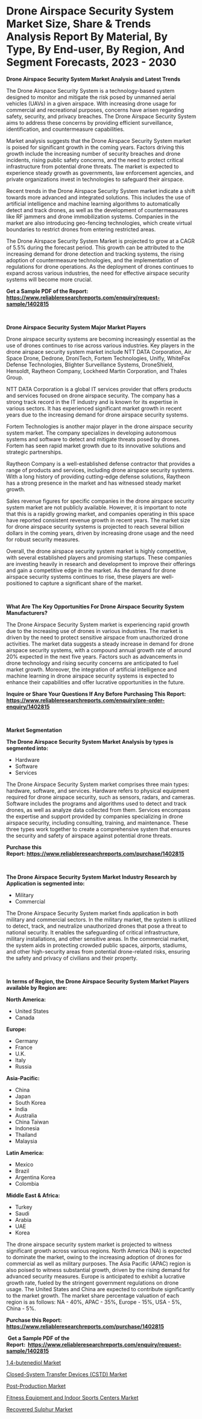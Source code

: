 <p><h1>Drone Airspace Security System Market Size, Share & Trends Analysis Report By Material, By Type, By End-user, By Region, And Segment Forecasts, 2023 - 2030</h1></p><p><strong>Drone Airspace Security System Market Analysis and Latest Trends</strong></p>
<p><p>The Drone Airspace Security System is a technology-based system designed to monitor and mitigate the risk posed by unmanned aerial vehicles (UAVs) in a given airspace. With increasing drone usage for commercial and recreational purposes, concerns have arisen regarding safety, security, and privacy breaches. The Drone Airspace Security System aims to address these concerns by providing efficient surveillance, identification, and countermeasure capabilities.</p><p>Market analysis suggests that the Drone Airspace Security System market is poised for significant growth in the coming years. Factors driving this growth include the increasing number of security breaches and drone incidents, rising public safety concerns, and the need to protect critical infrastructure from potential drone threats. The market is expected to experience steady growth as governments, law enforcement agencies, and private organizations invest in technologies to safeguard their airspace.</p><p>Recent trends in the Drone Airspace Security System market indicate a shift towards more advanced and integrated solutions. This includes the use of artificial intelligence and machine learning algorithms to automatically detect and track drones, as well as the development of countermeasures like RF jammers and drone immobilization systems. Companies in the market are also introducing geo-fencing technologies, which create virtual boundaries to restrict drones from entering restricted areas.</p><p>The Drone Airspace Security System Market is projected to grow at a CAGR of 5.5% during the forecast period. This growth can be attributed to the increasing demand for drone detection and tracking systems, the rising adoption of countermeasure technologies, and the implementation of regulations for drone operations. As the deployment of drones continues to expand across various industries, the need for effective airspace security systems will become more crucial.</p></p>
<p><strong>Get a Sample PDF of the Report:&nbsp; <a href="https://www.reliableresearchreports.com/enquiry/request-sample/1402815">https://www.reliableresearchreports.com/enquiry/request-sample/1402815</a></strong></p>
<p>&nbsp;</p>
<p><strong>Drone Airspace Security System Major Market Players</strong></p>
<p><p>Drone airspace security systems are becoming increasingly essential as the use of drones continues to rise across various industries. Key players in the drone airspace security system market include NTT DATA Corporation, Air Space Drone, Dedrone, DroniTech, Fortem Technologies, Unifly, WhiteFox Defense Technologies, Blighter Surveillance Systems, DroneShield, Hensoldt, Raytheon Company, Lockheed Martin Corporation, and Thales Group.</p><p>NTT DATA Corporation is a global IT services provider that offers products and services focused on drone airspace security. The company has a strong track record in the IT industry and is known for its expertise in various sectors. It has experienced significant market growth in recent years due to the increasing demand for drone airspace security systems.</p><p>Fortem Technologies is another major player in the drone airspace security system market. The company specializes in developing autonomous systems and software to detect and mitigate threats posed by drones. Fortem has seen rapid market growth due to its innovative solutions and strategic partnerships.</p><p>Raytheon Company is a well-established defense contractor that provides a range of products and services, including drone airspace security systems. With a long history of providing cutting-edge defense solutions, Raytheon has a strong presence in the market and has witnessed steady market growth.</p><p>Sales revenue figures for specific companies in the drone airspace security system market are not publicly available. However, it is important to note that this is a rapidly growing market, and companies operating in this space have reported consistent revenue growth in recent years. The market size for drone airspace security systems is projected to reach several billion dollars in the coming years, driven by increasing drone usage and the need for robust security measures.</p><p>Overall, the drone airspace security system market is highly competitive, with several established players and promising startups. These companies are investing heavily in research and development to improve their offerings and gain a competitive edge in the market. As the demand for drone airspace security systems continues to rise, these players are well-positioned to capture a significant share of the market.</p></p>
<p>&nbsp;</p>
<p><strong>What Are The Key Opportunities For Drone Airspace Security System Manufacturers?</strong></p>
<p><p>The Drone Airspace Security System market is experiencing rapid growth due to the increasing use of drones in various industries. The market is driven by the need to protect sensitive airspace from unauthorized drone activities. The market data suggests a steady increase in demand for drone airspace security systems, with a compound annual growth rate of around 20% expected in the next five years. Factors such as advancements in drone technology and rising security concerns are anticipated to fuel market growth. Moreover, the integration of artificial intelligence and machine learning in drone airspace security systems is expected to enhance their capabilities and offer lucrative opportunities in the future.</p></p>
<p><strong>Inquire or Share Your Questions If Any Before Purchasing This Report: <a href="https://www.reliableresearchreports.com/enquiry/pre-order-enquiry/1402815">https://www.reliableresearchreports.com/enquiry/pre-order-enquiry/1402815</a></strong></p>
<p>&nbsp;</p>
<p><strong>Market Segmentation</strong></p>
<p><strong>The Drone Airspace Security System Market Analysis by types is segmented into:</strong></p>
<p><ul><li>Hardware</li><li>Software</li><li>Services</li></ul></p>
<p><p>The Drone Airspace Security System market comprises three main types: hardware, software, and services. Hardware refers to physical equipment required for drone airspace security, such as sensors, radars, and cameras. Software includes the programs and algorithms used to detect and track drones, as well as analyze data collected from them. Services encompass the expertise and support provided by companies specializing in drone airspace security, including consulting, training, and maintenance. These three types work together to create a comprehensive system that ensures the security and safety of airspace against potential drone threats.</p></p>
<p><strong>Purchase this Report:&nbsp;<a href="https://www.reliableresearchreports.com/purchase/1402815">https://www.reliableresearchreports.com/purchase/1402815</a></strong></p>
<p>&nbsp;</p>
<p><strong>The Drone Airspace Security System Market Industry Research by Application is segmented into:</strong></p>
<p><ul><li>Military</li><li>Commercial</li></ul></p>
<p><p>The Drone Airspace Security System market finds application in both military and commercial sectors. In the military market, the system is utilized to detect, track, and neutralize unauthorized drones that pose a threat to national security. It enables the safeguarding of critical infrastructure, military installations, and other sensitive areas. In the commercial market, the system aids in protecting crowded public spaces, airports, stadiums, and other high-security areas from potential drone-related risks, ensuring the safety and privacy of civilians and their property.</p></p>
<p>&nbsp;</p>
<p><strong>In terms of Region, the Drone Airspace Security System Market Players available by Region are:</strong></p>
<p>
    <p> <strong> North America: </strong>
        <ul>
            <li>United States</li>
            <li>Canada</li>
        </ul>
        </p> 
    <p> <strong> Europe: </strong>
        <ul>
            <li>Germany</li>
            <li>France</li>
            <li>U.K.</li>
            <li>Italy</li>
            <li>Russia</li>
        </ul>
        </p> 
    <p> <strong> Asia-Pacific: </strong>
        <ul>
            <li>China</li>
            <li>Japan</li>
            <li>South Korea</li>
            <li>India</li>
            <li>Australia</li>
            <li>China Taiwan</li>
            <li>Indonesia</li>
            <li>Thailand</li>
            <li>Malaysia</li>
        </ul>
        </p> 
    <p> <strong> Latin America: </strong>
        <ul>
            <li>Mexico</li>
            <li>Brazil</li>
            <li>Argentina Korea</li>
            <li>Colombia</li>
        </ul>
        </p> 
    <p> <strong> Middle East & Africa: </strong>
        <ul>
            <li>Turkey</li>
            <li>Saudi</li>
            <li>Arabia</li>
            <li>UAE</li>
            <li>Korea</li>
        </ul>
    </p>
    </p>
<p><p>The drone airspace security system market is projected to witness significant growth across various regions. North America (NA) is expected to dominate the market, owing to the increasing adoption of drones for commercial as well as military purposes. The Asia Pacific (APAC) region is also poised to witness substantial growth, driven by the rising demand for advanced security measures. Europe is anticipated to exhibit a lucrative growth rate, fueled by the stringent government regulations on drone usage. The United States and China are expected to contribute significantly to the market growth. The market share percentage valuation of each region is as follows: NA - 40%, APAC - 35%, Europe - 15%, USA - 5%, China - 5%.</p></p>
<p><strong>Purchase this Report: <a href="https://www.reliableresearchreports.com/purchase/1402815">https://www.reliableresearchreports.com/purchase/1402815</a></strong></p>
<p>&nbsp;<strong>Get a Sample PDF of the Report:&nbsp;&nbsp;<a href="https://www.reliableresearchreports.com/enquiry/request-sample/1402815">https://www.reliableresearchreports.com/enquiry/request-sample/1402815</a></strong></p>
<p><strong></strong></p>
<p><p><a href="https://medium.com/@rahulv.reportprime/1-4-butenediol-market-furnishes-information-on-market-share-market-trends-and-market-growth-bdc6c1b2b9f2">1,4-butenediol Market</a></p><p><a href="https://medium.com/@aashish.reportprime2/closed-system-transfer-devices-cstd-market-trends-forecast-and-competitive-analysis-to-2030-bf6d8e04105a">Closed-System Transfer Devices (CSTD) Market</a></p><p><a href="https://medium.com/@akshatreportprime/post-production-market-analysis-its-cagr-market-segmentation-and-global-industry-overview-8bfa62e41fa9">Post-Production Market</a></p><p><a href="https://medium.com/@snehareportprime/fitness-equipment-and-indoor-sports-centers-market-size-cagr-trends-2024-2030-b35b8cb6f375">Fitness Equipment and Indoor Sports Centers Market</a></p><p><a href="https://medium.com/@mayankdeswal9588dm/recovered-sulphur-market-size-reveals-the-best-marketing-channels-in-global-industry-46cfcc5857bf">Recovered Sulphur Market</a></p></p>